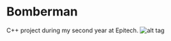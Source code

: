 Bomberman
=========
C++ project during my second year at Epitech.
![alt tag](https://github.com/bogardt/bomberman/tree/master/textures/presentation.png "presentation-game")
